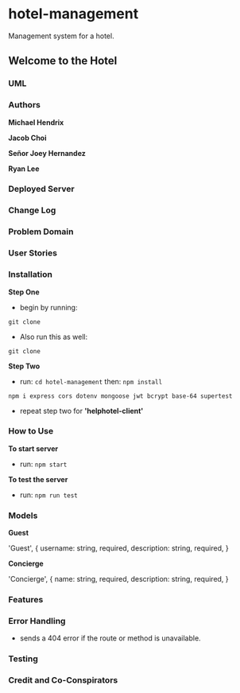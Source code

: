 # hotel-management
Management system for a hotel.

## Welcome to the Hotel

### UML

### Authors

**Michael Hendrix**

**Jacob Choi**

**Señor Joey Hernandez**

**Ryan Lee**

### Deployed Server

### Change Log

### Problem Domain

### User Stories

### Installation

**Step One**

- begin by running:

`git clone `

- Also run this as well:

`git clone`

**Step Two**

- run: `cd hotel-management` then: `npm install`

`npm i express cors dotenv mongoose jwt bcrypt base-64 supertest`

- repeat step two for **'helphotel-client'**

### How to Use

**To start server**

- run: `npm start`

**To test the server**

- run: `npm run test`

### Models

**Guest**

'Guest', { username: string, required, description: string, required, }

**Concierge**

'Concierge', { name: string, required, description: string, required, }

### Features

### Error Handling

- sends a 404 error if the route or method is unavailable.

### Testing

### Credit and Co-Conspirators
